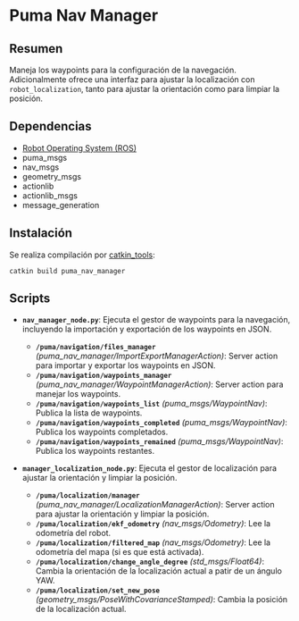 # Puma Nav Manager

## Resumen

Maneja los waypoints para la configuración de la navegación. Adicionalmente ofrece una interfaz para ajustar la localización con `robot_localization`, tanto para ajustar la orientación como para limpiar la posición.

## Dependencias

- [Robot Operating System (ROS)](http://wiki.ros.org)
- puma_msgs
- nav_msgs
- geometry_msgs
- actionlib
- actionlib_msgs
- message_generation

## Instalación

Se realiza compilación por [catkin_tools](https://catkin-tools.readthedocs.io/en/latest/):

    catkin build puma_nav_manager

## Scripts

- **`nav_manager_node.py`**: Ejecuta el gestor de waypoints para la navegación, incluyendo la importación y exportación de los waypoints en JSON.

  - **`/puma/navigation/files_manager`** _(puma_nav_manager/ImportExportManagerAction)_: Server action para importar y exportar los waypoints en JSON.
  - **`/puma/navigation/waypoints_manager`** _(puma_nav_manager/WaypointManagerAction)_: Server action para manejar los waypoints.
  - **`/puma/navigation/waypoints_list`** _(puma_msgs/WaypointNav)_: Publica la lista de waypoints.
  - **`/puma/navigation/waypoints_completed`** _(puma_msgs/WaypointNav)_: Publica los waypoints completados.
  - **`/puma/navigation/waypoints_remained`** _(puma_msgs/WaypointNav)_: Publica los waypoints restantes.

- **`manager_localization_node.py`**: Ejecuta el gestor de localización para ajustar la orientación y limpiar la posición.

  - **`/puma/localization/manager`** _(puma_nav_manager/LocalizationManagerAction)_: Server action para ajustar la orientación y limpiar la posición.
  - **`/puma/localization/ekf_odometry`** _(nav_msgs/Odometry)_: Lee la odometría del robot.
  - **`/puma/localization/filtered_map`** _(nav_msgs/Odometry)_: Lee la odometría del mapa (si es que está activada).
  - **`/puma/localization/change_angle_degree`** _(std_msgs/Float64)_: Cambia la orientación de la localización actual a patir de un ángulo YAW.
  - **`/puma/localization/set_new_pose`** _(geometry_msgs/PoseWithCovarianceStamped)_: Cambia la posición de la localización actual.
